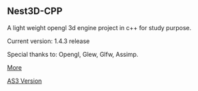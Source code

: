 Nest3D-CPP
-------------------------

A light weight opengl 3d engine project in c++ for study purpose.

Current version: 1.4.3 release

Special thanks to: Opengl, Glew, Glfw, Assimp.

[More](http://sindney.com/project/nest3d-cpp)

[AS3 Version](http://sindney.com/project/nest3d)